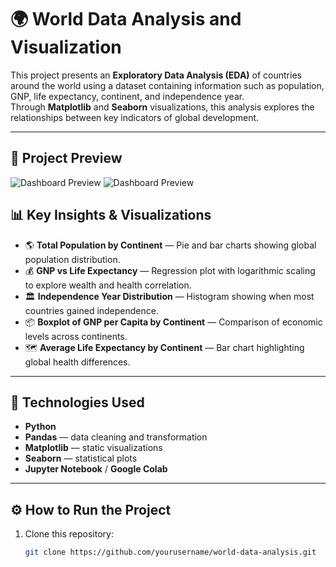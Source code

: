 # 🌍 World Data Analysis and Visualization

This project presents an **Exploratory Data Analysis (EDA)** of countries around the world using a dataset containing information such as population, GNP, life expectancy, continent, and independence year.  
Through **Matplotlib** and **Seaborn** visualizations, this analysis explores the relationships between key indicators of global development.

---

## 📸 Project Preview

![Dashboard Preview](https://github.com/ShaktimanGupta/Exploratory-Data-Analysis-on-Global-Dataset/blob/main/Screenshot%202025-10-22%20194415.png)
![Dashboard Preview](https://github.com/ShaktimanGupta/Exploratory-Data-Analysis-on-Global-Dataset/blob/main/Screenshot%202025-10-22%20194457.png)

## 📊 Key Insights & Visualizations

- 🌎 **Total Population by Continent** — Pie and bar charts showing global population distribution.  
- 💰 **GNP vs Life Expectancy** — Regression plot with logarithmic scaling to explore wealth and health correlation.  
- 🏛️ **Independence Year Distribution** — Histogram showing when most countries gained independence.  
- 📦 **Boxplot of GNP per Capita by Continent** — Comparison of economic levels across continents.  
- 🗺️ **Average Life Expectancy by Continent** — Bar chart highlighting global health differences.

---

## 🧠 Technologies Used
- **Python**
- **Pandas** — data cleaning and transformation  
- **Matplotlib** — static visualizations  
- **Seaborn** — statistical plots  
- **Jupyter Notebook** / **Google Colab**

---

## ⚙️ How to Run the Project
1. Clone this repository:
   ```bash
   git clone https://github.com/yourusername/world-data-analysis.git
